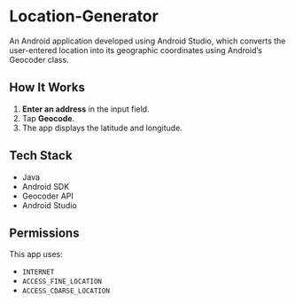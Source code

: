# Location-Generator
An Android application developed using Android Studio, which converts the user-entered location into its geographic coordinates using Android’s Geocoder class. 

## How It Works

1. **Enter an address** in the input field.
2. Tap **Geocode**.
3. The app displays the latitude and longitude.

## Tech Stack

- Java
- Android SDK
- Geocoder API
- Android Studio 

## Permissions
This app uses:
- `INTERNET`
- `ACCESS_FINE_LOCATION`
- `ACCESS_COARSE_LOCATION`
